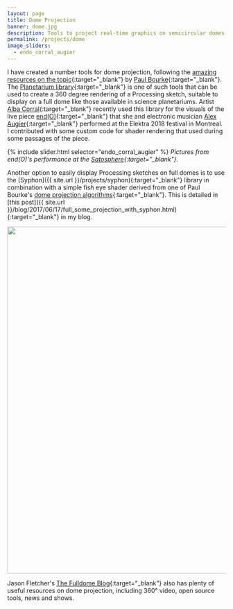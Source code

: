 ```yaml
---
layout: page
title: Dome Projection
banner: dome.jpg
description: Tools to project real-time graphics on semicircular domes
permalink: /projects/dome
image_sliders:
  - endo_corral_augier
---
```


I have created a number tools for dome projection, following the [amazing resources on the topic](http://paulbourke.net/dome/){:target="_blank"} by [Paul Bourke](http://paulbourke.net/){:target="_blank"}. The [Planetarium library](http://processing.andrescolubri.net/libraries/planetarium/){:target="_blank"} is one of such tools that can be used to create a 360 degree rendering of a Processing sketch, suitable to display on a full dome like those available in science planetariums. Artist [Alba Corral](https://blog.albagcorral.com/){:target="_blank"} recently used this library for the visuals of the live piece [end(O)](https://www.elektramontreal.ca/augier-corral-endo){:target="_blank"} that she and electronic musician [Alex Augier](http://www.alexaugier.com/){:target="_blank"} performed at the Elektra 2018 festival in Montreal. I contributed with some custom code for shader rendering that used during some passages of the piece.


{% include slider.html selector="endo_corral_augier" %}
*Pictures from end(O)'s performance at the [Satosphere](https://sat.qc.ca/en/satosphere){:target="_blank"}.*

Another option to easily display Processing sketches on full domes is to use the [Syphon]({{ site.url }}/projects/syphon){:target="_blank"} library in combination with a simple fish eye shader derived from one of Paul Bourke's [dome projection algorithms](http://paulbourke.net/dome/fisheye/){:target="_blank"}. This is detailed in [this post]({{ site.url }}/blog/2017/06/17/full_some_projection_with_syphon.html){:target="_blank"} in my blog.

<img width="800" src="{{ site.url}}/assets/posts/fulldome_syphon/hayden-fulldome-processing.jpg" style="background:none; border:none; box-shadow:none"/>

Jason Fletcher's [The Fulldome Blog](https://thefulldomeblog.com/){:target="_blank"} also has plenty of useful resources on dome projection, including 360° video, open source tools, news and shows. 
